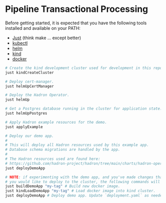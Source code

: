 Pipeline Transactional Processing
=================================

Before getting started, it is expected that you have the following tools installed and available on your PATH:
- [Just](https://github.com/casey/just) (think make ... except better)
- [kubectl](https://kubernetes.io/docs/tasks/tools/)
- [helm](https://helm.sh/)
- [kind](https://kind.sigs.k8s.io/docs/)
- [docker](https://docs.docker.com/get-docker/)

```sh
# Create the kind development cluster used for development in this repo.
just kindCreateCluster

# Deploy cert-manager.
just helmUpCertManager

# Deploy the Hadron Operator.
just helmUp

# Get a Postgres database running in the cluster for application state.
just helmUpPostgres

# Apply Hadron example resources for the demo.
just applyExample

# Deploy our demo app.
#
# This will deploy all Hadron resources used by this example app.
# Database schema migrations are handled by the app.
#
# The Hadron resources used are found here:
# https://github.com/hadron-project/hadron/tree/main/charts/hadron-operator/examples/full.yaml
just deployDemoApp

# NOTE: if experimenting with the demo app, and you've made changes that
# you would like to deploy to the cluster, the following commands will help:
just buildDemoApp "my-tag" # Build new docker image.
just kindLoadDemoApp "my-tag" # Load docker image into kind cluster.
just deployDemoApp # Deploy demo app. Update `deployment.yaml` as needed.
```
